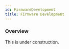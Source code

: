 ```yaml
---
id: FirmwareDevelopment
title: Firmware Development
---
```

### Overview

This is under construction.


